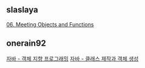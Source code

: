<h2>slaslaya</h2><a href="https://slaplace.notion.site/06-Meeting-Objects-and-Functions-3b1441b0cc6c4f6c84e179ff18db9c78">06. Meeting Objects and Functions</a><h2>onerain92</h2><a href="https://www.notion.so/c85b3cd50f214800b07da18860666b54">자바 - 객체 지향 프로그래밍</a> <a href="https://www.notion.so/06f8b67a6930444e97533111701098be">자바 - 클래스 제작과 객체 생성</a>